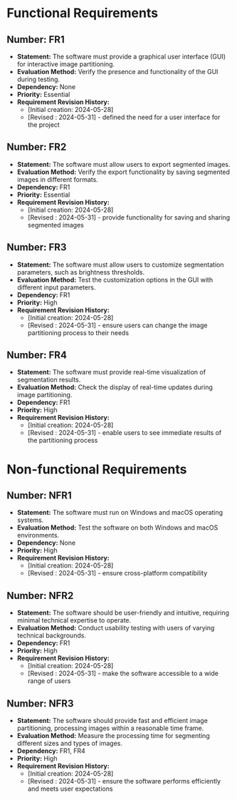 # Functional Requirements

## Number: FR1
- **Statement:** The software must provide a graphical user interface (GUI) for interactive image partitioning.
- **Evaluation Method:** Verify the presence and functionality of the GUI during testing.
- **Dependency:** None
- **Priority:** Essential
- **Requirement Revision History:**
    - [Initial creation: 2024-05-28] 
    - [Revised : 2024-05-31] - defined the need for a user interface for the project


## Number: FR2
- **Statement:** The software must allow users to export segmented images.
- **Evaluation Method:** Verify the export functionality by saving segmented images in different formats.
- **Dependency:** FR1
- **Priority:** Essential
- **Requirement Revision History:** 
    - [Initial creation: 2024-05-28]
    - [Revised : 2024-05-31] - provide functionality for saving and sharing segmented images

## Number: FR3
- **Statement:** The software must allow users to customize segmentation parameters, such as brightness thresholds.
- **Evaluation Method:** Test the customization options in the GUI with different input parameters.
- **Dependency:** FR1
- **Priority:** High
- **Requirement Revision History:**
    - [Initial creation: 2024-05-28]
    - [Revised : 2024-05-31] - ensure users can change the image partitioning process to their needs

## Number: FR4
- **Statement:** The software must provide real-time visualization of segmentation results.
- **Evaluation Method:** Check the display of real-time updates during image partitioning.
- **Dependency:** FR1
- **Priority:** High
- **Requirement Revision History:** 
    - [Initial creation: 2024-05-28]
    - [Revised : 2024-05-31] - enable users to see immediate results of the partitioning process


# Non-functional Requirements

## Number: NFR1
- **Statement:** The software must run on Windows and macOS operating systems.
- **Evaluation Method:** Test the software on both Windows and macOS environments.
- **Dependency:** None
- **Priority:** High
- **Requirement Revision History:**
    - [Initial creation: 2024-05-28]
    - [Revised : 2024-05-31] - ensure cross-platform compatibility

## Number: NFR2
- **Statement:** The software should be user-friendly and intuitive, requiring minimal technical expertise to operate.
- **Evaluation Method:** Conduct usability testing with users of varying technical backgrounds.
- **Dependency:** FR1
- **Priority:** High
- **Requirement Revision History:**
    - [Initial creation: 2024-05-28]
    - [Revised : 2024-05-31] -  make the software accessible to a wide range of users

## Number: NFR3
- **Statement:** The software should provide fast and efficient image partitioning, processing images within a reasonable time frame.
- **Evaluation Method:** Measure the processing time for segmenting different sizes and types of images.
- **Dependency:** FR1, FR4
- **Priority:** High
- **Requirement Revision History:** 
    - [Initial creation: 2024-05-28]
    - [Revised : 2024-05-31] - ensure the software performs efficiently and meets user expectations